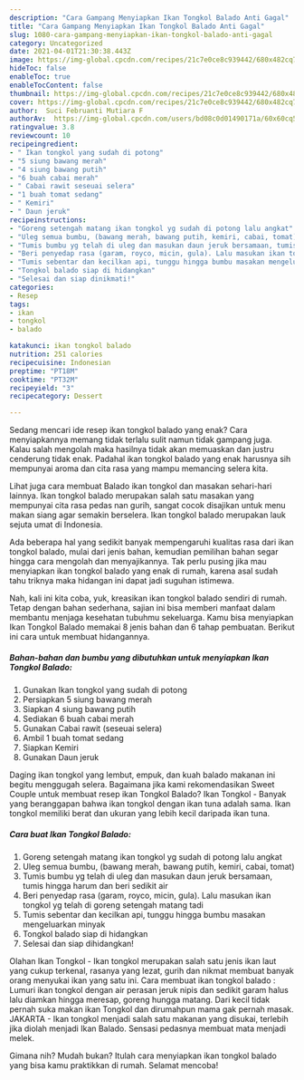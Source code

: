 ```yaml
---
description: "Cara Gampang Menyiapkan Ikan Tongkol Balado Anti Gagal"
title: "Cara Gampang Menyiapkan Ikan Tongkol Balado Anti Gagal"
slug: 1080-cara-gampang-menyiapkan-ikan-tongkol-balado-anti-gagal
category: Uncategorized
date: 2021-04-01T21:30:38.443Z
image: https://img-global.cpcdn.com/recipes/21c7e0ce8c939442/680x482cq70/ikan-tongkol-balado-foto-resep-utama.jpg
hideToc: false
enableToc: true
enableTocContent: false
thumbnail: https://img-global.cpcdn.com/recipes/21c7e0ce8c939442/680x482cq70/ikan-tongkol-balado-foto-resep-utama.jpg
cover: https://img-global.cpcdn.com/recipes/21c7e0ce8c939442/680x482cq70/ikan-tongkol-balado-foto-resep-utama.jpg
author:  Suci Februanti Mutiara F
authorAv:  https://img-global.cpcdn.com/users/bd08c0d01490171a/60x60cq50/avatar.jpg
ratingvalue: 3.8
reviewcount: 10
recipeingredient:
- " Ikan tongkol yang sudah di potong"
- "5 siung bawang merah"
- "4 siung bawang putih"
- "6 buah cabai merah"
- " Cabai rawit seseuai selera"
- "1 buah tomat sedang"
- " Kemiri"
- " Daun jeruk"
recipeinstructions:
- "Goreng setengah matang ikan tongkol yg sudah di potong lalu angkat"
- "Uleg semua bumbu, (bawang merah, bawang putih, kemiri, cabai, tomat)"
- "Tumis bumbu yg telah di uleg dan masukan daun jeruk bersamaan, tumis hingga harum dan beri sedikit air"
- "Beri penyedap rasa (garam, royco, micin, gula). Lalu masukan ikan tongkol yg telah di goreng setengah matang tadi"
- "Tumis sebentar dan kecilkan api, tunggu hingga bumbu masakan mengeluarkan minyak"
- "Tongkol balado siap di hidangkan"
- "Selesai dan siap dinikmati!"
categories:
- Resep
tags:
- ikan
- tongkol
- balado

katakunci: ikan tongkol balado 
nutrition: 251 calories
recipecuisine: Indonesian
preptime: "PT18M"
cooktime: "PT32M"
recipeyield: "3"
recipecategory: Dessert

---
```



Sedang mencari ide resep ikan tongkol balado yang enak? Cara menyiapkannya memang tidak terlalu sulit namun tidak gampang juga. Kalau salah mengolah maka hasilnya tidak akan memuaskan dan justru cenderung tidak enak. Padahal ikan tongkol balado yang enak harusnya sih mempunyai aroma dan cita rasa yang mampu memancing selera kita.


Lihat juga cara membuat Balado ikan tongkol dan masakan sehari-hari lainnya. Ikan tongkol balado merupakan salah satu masakan yang mempunyai cita rasa pedas nan gurih, sangat cocok disajikan untuk menu makan siang agar semakin berselera. Ikan tongkol balado merupakan lauk sejuta umat di Indonesia.

Ada beberapa hal yang sedikit banyak mempengaruhi kualitas rasa dari ikan tongkol balado, mulai dari jenis bahan, kemudian pemilihan bahan segar hingga cara mengolah dan menyajikannya. Tak perlu pusing jika mau menyiapkan ikan tongkol balado yang enak di rumah, karena asal sudah tahu triknya maka hidangan ini dapat jadi suguhan istimewa.


Nah, kali ini kita coba, yuk, kreasikan ikan tongkol balado sendiri di rumah. Tetap dengan bahan sederhana, sajian ini bisa memberi manfaat dalam membantu menjaga kesehatan tubuhmu sekeluarga. Kamu bisa menyiapkan Ikan Tongkol Balado memakai 8 jenis bahan dan 6 tahap pembuatan. Berikut ini cara untuk membuat hidangannya.

<!--inarticleads1-->

##### Bahan-bahan dan bumbu yang dibutuhkan untuk menyiapkan Ikan Tongkol Balado:

1. Gunakan  Ikan tongkol yang sudah di potong
1. Persiapkan 5 siung bawang merah
1. Siapkan 4 siung bawang putih
1. Sediakan 6 buah cabai merah
1. Gunakan  Cabai rawit (seseuai selera)
1. Ambil 1 buah tomat sedang
1. Siapkan  Kemiri
1. Gunakan  Daun jeruk


Daging ikan tongkol yang lembut, empuk, dan kuah balado makanan ini begitu menggugah selera. Bagaimana jika kami rekomendasikan Sweet Couple untuk membuat resep ikan Tongkol Balado? Ikan Tongkol - Banyak yang beranggapan bahwa ikan tongkol dengan ikan tuna adalah sama. Ikan tongkol memiliki berat dan ukuran yang lebih kecil daripada ikan tuna. 

<!--inarticleads2-->

##### Cara buat Ikan Tongkol Balado:

1. Goreng setengah matang ikan tongkol yg sudah di potong lalu angkat
1. Uleg semua bumbu, (bawang merah, bawang putih, kemiri, cabai, tomat)
1. Tumis bumbu yg telah di uleg dan masukan daun jeruk bersamaan, tumis hingga harum dan beri sedikit air
1. Beri penyedap rasa (garam, royco, micin, gula). Lalu masukan ikan tongkol yg telah di goreng setengah matang tadi
1. Tumis sebentar dan kecilkan api, tunggu hingga bumbu masakan mengeluarkan minyak
1. Tongkol balado siap di hidangkan
1. Selesai dan siap dihidangkan!

Olahan Ikan Tongkol - Ikan tongkol merupakan salah satu jenis ikan laut yang cukup terkenal, rasanya yang lezat, gurih dan nikmat membuat banyak orang menyukai ikan yang satu ini. Cara membuat ikan tongkol balado : Lumuri ikan tongkol dengan air perasan jeruk nipis dan sedikit garam halus lalu diamkan hingga meresap, goreng hungga matang. Dari kecil tidak pernah suka makan ikan Tongkol dan dirumahpun mama gak pernah masak. JAKARTA - Ikan tongkol menjadi salah satu makanan yang disukai, terlebih jika diolah menjadi Ikan Balado. Sensasi pedasnya membuat mata menjadi melek. 

Gimana nih? Mudah bukan? Itulah cara menyiapkan ikan tongkol balado yang bisa kamu praktikkan di rumah. Selamat mencoba!
